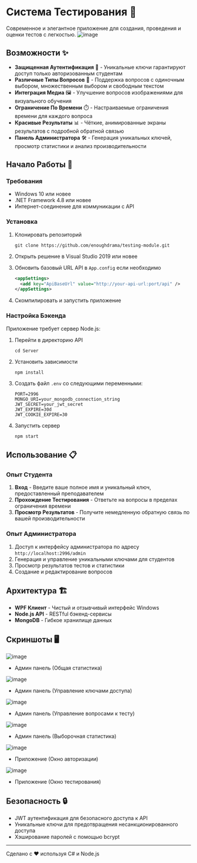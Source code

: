 # Система Тестирования 📝

Современное и элегантное приложение для создания, проведения и оценки тестов с легкостью.
![image](https://github.com/user-attachments/assets/9ef52693-fe95-480c-86ad-b2af1422879b)

## Возможности ✨

- **Защищенная Аутентификация** 🔐 - Уникальные ключи гарантируют доступ только авторизованным студентам
- **Различные Типы Вопросов** 🧩 - Поддержка вопросов с одиночным выбором, множественным выбором и свободным текстом
- **Интеграция Медиа** 🖼️ - Улучшение вопросов изображениями для визуального обучения
- **Ограничение По Времени** ⏱️ - Настраиваемые ограничения времени для каждого вопроса
- **Красивые Результаты** 📊 - Чёткие, анимированные экраны результатов с подробной обратной связью
- **Панель Администратора** 🛠️ - Генерация уникальных ключей, просмотр статистики и анализ производительности

## Начало Работы 🚀

### Требования

- Windows 10 или новее
- .NET Framework 4.8 или новее
- Интернет-соединение для коммуникации с API

### Установка

1. Клонировать репозиторий
   ```
   git clone https://github.com/enoughdrama/testing-module.git
   ```

2. Открыть решение в Visual Studio 2019 или новее

3. Обновить базовый URL API в `App.config` если необходимо
   ```xml
   <appSettings>
     <add key="ApiBaseUrl" value="http://your-api-url:port/api" />
   </appSettings>
   ```

4. Скомпилировать и запустить приложение

### Настройка Бэкенда

Приложение требует сервер Node.js:

1. Перейти в директорию API
   ```
   cd Server
   ```

2. Установить зависимости
   ```
   npm install
   ```

3. Создать файл `.env` со следующими переменными:
   ```
   PORT=2996
   MONGO_URI=your_mongodb_connection_string
   JWT_SECRET=your_jwt_secret
   JWT_EXPIRE=30d
   JWT_COOKIE_EXPIRE=30
   ```

4. Запустить сервер
   ```
   npm start
   ```

## Использование 📋

### Опыт Студента

1. **Вход** - Введите ваше полное имя и уникальный ключ, предоставленный преподавателем
2. **Прохождение Тестирования** - Ответьте на вопросы в пределах ограничения времени
3. **Просмотр Результатов** - Получите немедленную обратную связь по вашей производительности

### Опыт Администратора

1. Доступ к интерфейсу администратора по адресу `http://localhost:2996/admin`
2. Генерация и управление уникальными ключами для студентов
3. Просмотр результатов тестов и статистики
4. Создание и редактирование вопросов

## Архитектура 🏗️

- **WPF Клиент** - Чистый и отзывчивый интерфейс Windows
- **Node.js API** - RESTful бэкенд-сервисы
- **MongoDB** - Гибкое хранилище данных

## Скриншоты 🖥️

![image](https://github.com/user-attachments/assets/8d50c029-0d6d-4c0f-ba3c-12d6006aa6d2)
- Админ панель (Общая статистика)

![image](https://github.com/user-attachments/assets/d719d127-7abc-4bb4-94c7-f4ef30ceac1a)
- Админ панель (Управление ключами доступа)

![image](https://github.com/user-attachments/assets/ce1e189a-782f-4903-828a-210b984d6687)
- Админ панель (Управление вопросами к тесту)

![image](https://github.com/user-attachments/assets/b7009840-d376-4165-b1ea-2ba19c2b2717)
- Админ панель (Выборочная статистика)

![image](https://github.com/user-attachments/assets/ddba13de-bf38-4431-ba13-f4a0290ab39a)
- Приложение (Окно авторизации)

![image](https://github.com/user-attachments/assets/6a78ff5c-efc6-40fb-b0d4-5a44db7b76bf)
- Приложение (Окно тестирования)

## Безопасность 🔒

- JWT аутентификация для безопасного доступа к API
- Уникальные ключи для предотвращения несанкционированного доступа
- Хэширование паролей с помощью bcrypt

---

Сделано с ❤️ используя C# и Node.js
